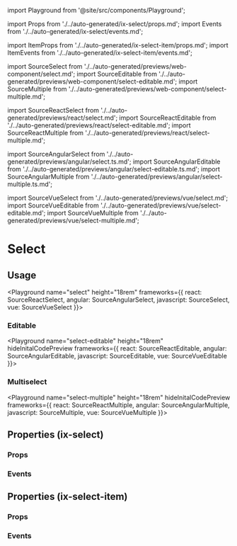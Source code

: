 import Playground from '@site/src/components/Playground';

import Props from './../auto-generated/ix-select/props.md';
import Events from './../auto-generated/ix-select/events.md';

import ItemProps from './../auto-generated/ix-select-item/props.md';
import ItemEvents from './../auto-generated/ix-select-item/events.md';

import SourceSelect from './../auto-generated/previews/web-component/select.md';
import SourceEditable from './../auto-generated/previews/web-component/select-editable.md';
import SourceMultiple from './../auto-generated/previews/web-component/select-multiple.md';

import SourceReactSelect from './../auto-generated/previews/react/select.md';
import SourceReactEditable from './../auto-generated/previews/react/select-editable.md';
import SourceReactMultiple from './../auto-generated/previews/react/select-multiple.md';

import SourceAngularSelect from './../auto-generated/previews/angular/select.ts.md';
import SourceAngularEditable from './../auto-generated/previews/angular/select-editable.ts.md';
import SourceAngularMultiple from './../auto-generated/previews/angular/select-multiple.ts.md';

import SourceVueSelect from './../auto-generated/previews/vue/select.md';
import SourceVueEditable from './../auto-generated/previews/vue/select-editable.md';
import SourceVueMultiple from './../auto-generated/previews/vue/select-multiple.md';

# Select

## Usage

<Playground
name="select" height="18rem"
frameworks={{
  react: SourceReactSelect,
  angular: SourceAngularSelect,
  javascript: SourceSelect,
  vue: SourceVueSelect
}}></Playground>

### Editable

<Playground
name="select-editable" height="18rem"
hideInitalCodePreview
frameworks={{
  react: SourceReactEditable,
  angular: SourceAngularEditable,
  javascript: SourceEditable,
  vue: SourceVueEditable
}}></Playground>

### Multiselect

<Playground
name="select-multiple" height="18rem"
hideInitalCodePreview
frameworks={{
  react: SourceReactMultiple,
  angular: SourceAngularMultiple,
  javascript: SourceMultiple,
  vue: SourceVueMultiple
}}></Playground>

## Properties (ix-select)

### Props

<Props />

### Events

<Events />

## Properties (ix-select-item)

### Props

<ItemProps />

### Events

<ItemEvents />

